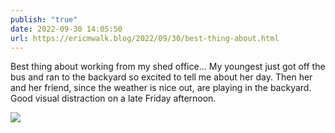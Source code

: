 ```yaml
---
publish: "true"
date: 2022-09-30 14:05:50
url: https://ericmwalk.blog/2022/09/30/best-thing-about.html
---
```

Best thing about working from my shed office… My youngest just got off the bus and ran to the backyard so excited to tell me about her day. Then her and her friend, since the weather is nice out, are playing in the backyard. Good visual distraction on a late Friday afternoon.

![](https://ericmwalk.blog/uploads/2022/075db165d6.jpg)